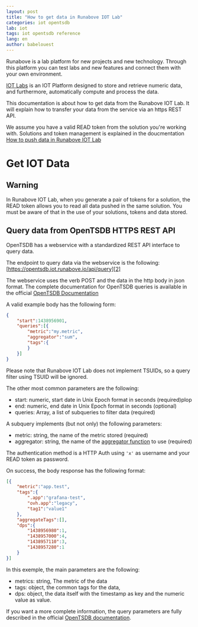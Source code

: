 ```yaml
---
layout: post
title: "How to get data in Runabove IOT Lab"
categories: iot opentsdb
lab: iot
tags: iot opentsdb reference
lang: en
author: babelouest
---
```


Runabove is a lab platform for new projects and new technology. Through this platform you can test labs and new features and connect them with your own environment.

[IOT Labs][6] is an IOT Platform designed to store and retrieve numeric data, and furthermore, automatically compute and process the data.

This documentation is about how to get data from the Runabove IOT Lab. It will explain how to transfer your data from the service via an https REST API.

We assume you have a valid READ token from the solution you're working with. Solutions and token management is explained in the doucmentation [How to push data in Runabove IOT Lab][1]

# Get IOT Data

## Warning

In Runabove IOT Lab, when you generate a pair of tokens for a solution, the READ token allows you to read all data pushed in the same solution. You must be aware of that in the use of your solutions, tokens and data stored.

## Query data from OpenTSDB HTTPS REST API

OpenTSDB has a webservice with a standardized REST API interface to query data.

The endpoint to query data via the webservice is the following: [https://opentsdb.iot.runabove.io/api/query][2]

The webservice uses the verb POST and the data in the http body in json format. The complete documentation for OpenTSDB queries is available in the official [OpenTSDB Documentation][3]

A valid example body has the following form:

```json
{
	"start":1438956901,
	"queries":[{
		"metric":"my.metric",
		"aggregator":"sum",
		"tags":{
		}
	}]
}
```

Please note that Runabove IOT Lab does not implement TSUIDs, so a query filter using TSUID will be ignored.

The other most common parameters are the following:

- start: numeric, start date in Unix Epoch format in seconds (required)plop
- end: numeric, end date in Unix Epoch format in seconds (optional)
- queries: Array, a list of subqueries to filter data (required)

A subquery implements (but not only) the following parameters:

- metric: string, the name of the metric stored (required)
- aggregator: string, the name of the [aggregator function][5] to use (required)

The authentication method is a HTTP Auth using `'x'` as username and your READ token as password.

On success, the body response has the following format:

```json
[{
	"metric":"app.test",
	"tags":{
		".app":"grafana-test",
		"ovh.app":"legacy",
		"tag1":"value1"
	},
	"aggregateTags":[],
	"dps":{
		"1438956980":1,
		"1438957000":4,
		"1438957110":3,
		"1438957280":1
	}
}]
```

In this exemple, the main parameters are the following:

- metrics: string, The metric of the data
- tags: object, the common tags for the data, 
- dps: object, the data itself with the timestamp as key and the numeric value as value.

If you want a more complete information, the query parameters are fully described in the official [OpenTSDB documentation][4].

  [1]: iot-documentation-how-to-push-data-in-runabove-iot-lab.html
  [2]: https://opentsdb.iot.runabove.io/api/query/
  [3]: http://opentsdb.net/docs/build/html/api_http/index.html
  [4]: http://opentsdb.net/docs/build/html/api_http/query/index.html
  [5]: http://opentsdb.net/docs/build/html/api_http/aggregators.html
  [6]: https://runabove.com/iot/
